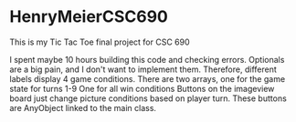 # HenryMeierCSC690

This is my Tic Tac Toe final project for CSC 690

I spent maybe 10 hours building this code and checking errors.
Optionals are a big pain, and I don't want to implement them. Therefore, different labels display 4 game conditions.
There are two arrays, one for the game state for turns 1-9
One for all win conditions
Buttons on the imageview board just change picture conditions based on player turn.
These buttons are AnyObject linked to the main class.
